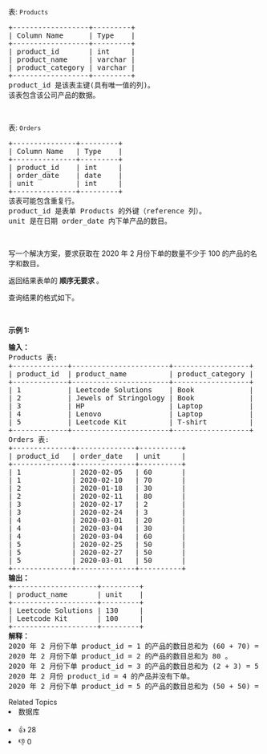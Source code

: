 <p>表: <code>Products</code></p>

<pre>
+------------------+---------+
| Column Name      | Type    |
+------------------+---------+
| product_id       | int     |
| product_name     | varchar |
| product_category | varchar |
+------------------+---------+
product_id 是该表主键(具有唯一值的列)。
该表包含该公司产品的数据。
</pre>

<p>&nbsp;</p>

<p>表: <code>Orders</code></p>

<pre>
+---------------+---------+
| Column Name   | Type    |
+---------------+---------+
| product_id    | int     |
| order_date    | date    |
| unit          | int     |
+---------------+---------+
该表可能包含重复行。
product_id 是表单 Products 的外键（reference 列）。
unit 是在日期 order_date 内下单产品的数目。
</pre>

<p>&nbsp;</p>

<p>写一个解决方案，要求获取在 2020 年 2 月份下单的数量不少于 100 的产品的名字和数目。</p>

<p>返回结果表单的 <strong>顺序无要求 </strong>。</p>

<p>查询结果的格式如下。</p>

<p>&nbsp;</p>

<p><strong>示例 1:</strong></p>

<pre>
<strong>输入：</strong>
Products 表:
+-------------+-----------------------+------------------+
| product_id  | product_name          | product_category |
+-------------+-----------------------+------------------+
| 1           | Leetcode Solutions    | Book             |
| 2           | Jewels of Stringology | Book             |
| 3           | HP                    | Laptop           |
| 4           | Lenovo                | Laptop           |
| 5           | Leetcode Kit          | T-shirt          |
+-------------+-----------------------+------------------+
Orders 表:
+--------------+--------------+----------+
| product_id   | order_date   | unit     |
+--------------+--------------+----------+
| 1            | 2020-02-05   | 60       |
| 1            | 2020-02-10   | 70       |
| 2            | 2020-01-18   | 30       |
| 2            | 2020-02-11   | 80       |
| 3            | 2020-02-17   | 2        |
| 3            | 2020-02-24   | 3        |
| 4            | 2020-03-01   | 20       |
| 4            | 2020-03-04   | 30       |
| 4            | 2020-03-04   | 60       |
| 5            | 2020-02-25   | 50       |
| 5            | 2020-02-27   | 50       |
| 5            | 2020-03-01   | 50       |
+--------------+--------------+----------+
<strong>输出：</strong>
+--------------------+---------+
| product_name       | unit    |
+--------------------+---------+
| Leetcode Solutions | 130     |
| Leetcode Kit       | 100     |
+--------------------+---------+
<strong>解释：</strong>
2020 年 2 月份下单 product_id = 1 的产品的数目总和为 (60 + 70) = 130 。
2020 年 2 月份下单 product_id = 2 的产品的数目总和为 80 。
2020 年 2 月份下单 product_id = 3 的产品的数目总和为 (2 + 3) = 5 。
2020 年 2 月份 product_id = 4 的产品并没有下单。
2020 年 2 月份下单 product_id = 5 的产品的数目总和为 (50 + 50) = 100 。</pre>

<div><div>Related Topics</div><div><li>数据库</li></div></div><br><div><li>👍 28</li><li>👎 0</li></div>